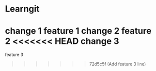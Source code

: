 # Learngit
change 1
feature 1
change 2
feature 2
<<<<<<< HEAD
change 3
=======
feature 3
>>>>>>> 72d5c5f (Add feature 3 line)
